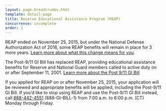 ```yaml
---
layout: page-breadcrumbs.html
template: detail-page
title: Reserve Educational Assistance Program (REAP)
concurrence: incomplete
order: 1
---
```


<div class="va-introtext">

REAP ended on November 25, 2015, but under the National Defense Authorization Act of 2016, some REAP benefits will remain in place for 3 more years. [Learn more about what this change means for you](http://www.benefits.va.gov/gibill/reap.asp).

</div>

The Post-9/11 GI Bill has replaced REAP, providing educational assistance benefits for Reserve and National Guard members called to active duty on or after September 11, 2001. [Learn more about the Post 9/11 GI Bill](/education/gi-bill/post-9-11/)

If you applied for REAP on or after November 25, 2015, your application will be reviewed and appropriate benefits will be applied, including the Post-9/11 GI Bill. If you’d like to stop using REAP and use the Post-9/11 GI Bill instead, call <a href="tel:+1phonenumber">888-442-4551</a> (888-GI-BILL-1) from 7:00 a.m. to 6:00 p.m. (CT) Monday through Friday.
